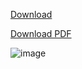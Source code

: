 [Download](https://github.com/s1newaves/testimg/releases/download/0/image.png)  
  
[Download PDF](https://github.com/s1newaves/testimg/releases/download/0/image.pdf)  



![image](https://github.com/s1newaves/s1newaves.github.io/assets/100699665/3662d08a-db82-464e-aaf1-a238b5f75215)
